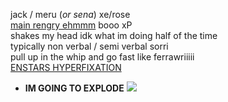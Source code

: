 jack / meru (*or sena*) xe/rose  
[main rengry ehmmm](https://rentry.org/scenario_liar) booo xP  
shakes my head idk what im doing half of the time  
typically non verbal / semi verbal sorri  
pull up in the whip and go fast like ferrawriiiii  
[ENSTARS HYPERFIXATION](https://stars.ensemble.moe/@matenrou)  
+ **IM GOING TO EXPLODE** ![](https://cdn.discordapp.com/attachments/729124835296280689/1087785064059916319/image.png)  
